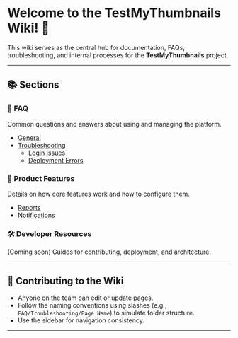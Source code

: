 # Welcome to the TestMyThumbnails Wiki! 👋

This wiki serves as the central hub for documentation, FAQs, troubleshooting, and internal processes for the **TestMyThumbnails** project.

---

## 📚 Sections

### 🧠 FAQ
Common questions and answers about using and managing the platform.

- [General](FAQ/General)
- [Troubleshooting](FAQ/Troubleshooting)
  - [Login Issues](FAQ-Trouble-Shooting-Login-Issues)
  - [Deployment Errors](FAQ-Trouble-Shooting-Deployment-Errors)

### 🚀 Product Features
Details on how core features work and how to configure them.

- [Reports](Product-Features-Notifications)
- [Notifications](Product-Features-Reports)

### 🛠 Developer Resources
(Coming soon) Guides for contributing, deployment, and architecture.

---

## 📝 Contributing to the Wiki

- Anyone on the team can edit or update pages.
- Follow the naming conventions using slashes (e.g., `FAQ/Troubleshooting/Page Name`) to simulate folder structure.
- Use the sidebar for navigation consistency.

---
